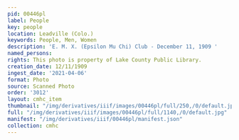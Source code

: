 ```yaml
---
pid: 00446pl
label: People
key: people
location: Leadville (Colo.)
keywords: People, Men, Women
description: 'E. M. X. (Epsilon Mu Chi) Club - December 11, 1909 '
named_persons: 
rights: This photo is property of Lake County Public Library.
creation_date: 12/11/1909
ingest_date: '2021-04-06'
format: Photo
source: Scanned Photo
order: '3012'
layout: cmhc_item
thumbnail: "/img/derivatives/iiif/images/00446pl/full/250,/0/default.jpg"
full: "/img/derivatives/iiif/images/00446pl/full/1140,/0/default.jpg"
manifest: "/img/derivatives/iiif/00446pl/manifest.json"
collection: cmhc
---
```

